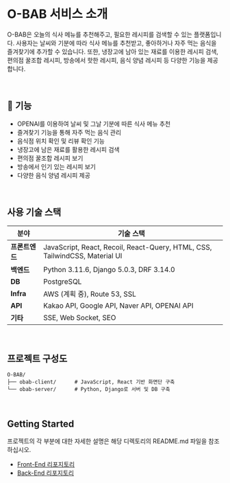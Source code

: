 # O-BAB 서비스 소개

O-BAB은 오늘의 식사 메뉴를 추천해주고, 필요한 레시피를 검색할 수 있는 플랫폼입니다. 사용자는 날씨와 기분에 따라 식사 메뉴를 추천받고, 좋아하거나 자주 먹는 음식을 즐겨찾기에 추가할 수 있습니다. 또한, 냉장고에 남아 있는 재료를 이용한 레시피 검색, 편의점 꿀조합 레시피, 방송에서 핫한 레시피, 음식 양념 레시피 등 다양한 기능을 제공합니다.

<br/>

## 📌 기능

- OPENAI를 이용하여 날씨 및 그날 기분에 따른 식사 메뉴 추천
- 즐겨찾기 기능을 통해 자주 먹는 음식 관리
- 음식점 위치 확인 및 리뷰 확인 기능
- 냉장고에 남은 재료를 활용한 레시피 검색
- 편의점 꿀조합 레시피 보기
- 방송에서 인기 있는 레시피 보기
- 다양한 음식 양념 레시피 제공

<br/>

## 사용 기술 스택

| **분야**        | **기술 스택**                                                                                   |
|-----------------|-------------------------------------------------------------------------------------------------|
| **프론트엔드**  | JavaScript, React, Recoil, React-Query, HTML, CSS, TailwindCSS, Material UI                     |
| **백엔드**      | Python 3.11.6, Django 5.0.3, DRF 3.14.0                                                         |
| **DB**          | PostgreSQL                                                                                      |
| **Infra**       | AWS (계획 중), Route 53, SSL                                                                    |
| **API**         | Kakao API, Google API, Naver API, OPENAI API                                                    |
| **기타**        | SSE, Web Socket, SEO                                                                            |

<br/>

## 프로젝트 구성도

```
O-BAB/
├── obab-client/      # JavaScript, React 기반 화면단 구축
└── obab-server/      # Python, Django로 서버 및 DB 구축
```

<br/>

## Getting Started

프로젝트의 각 부분에 대한 자세한 설명은 해당 디렉토리의 README.md 파일을 참조하십시오.

- [Front-End 리포지토리](https://github.com/O-BAB/obab-client)
- [Back-End 리포지토리](https://github.com/O-BAB/obab-server)
